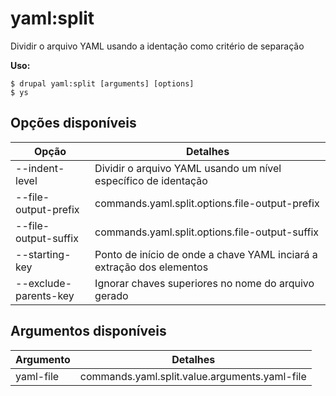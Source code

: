 # yaml:split
Dividir o arquivo YAML usando a identação como critério de separação

**Uso:**
```
$ drupal yaml:split [arguments] [options]
$ ys  
```

## Opções disponíveis
Opção | Detalhes
-------|-------------
--indent-level | Dividir o arquivo YAML usando um nível específico de identação
--file-output-prefix | commands.yaml.split.options.file-output-prefix
--file-output-suffix | commands.yaml.split.options.file-output-suffix
--starting-key | Ponto de início de onde a chave YAML inciará a extração dos elementos
--exclude-parents-key | Ignorar chaves superiores no nome do arquivo gerado

## Argumentos disponíveis
Argumento | Detalhes
---------|-------------
yaml-file | commands.yaml.split.value.arguments.yaml-file
